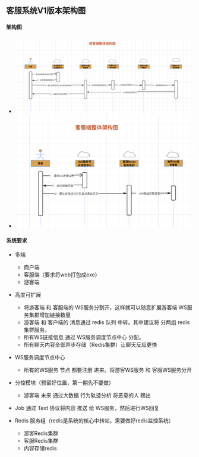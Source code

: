 ## 客服系统V1版本架构图

#### 架构图
* ![游客端](./../images/framework_guest.png)
* ![客服端](./../images/framework_kf.png)

#### 系统要求
* 多端
    * 商户端
    * 客服端（要求将web打包成exe）
    * 游客端
* 高度可扩展
    * 将游客端 和 客服端的 WS服务分割开，这样就可以随意扩展游客端 WS服务集群增加链接数量
    * 游客端 和 客户端的 消息通过 redis 队列 中转。其中建议将 分两组 redis 集群服务。
    * 所有WS链接信息 通过 WS服务调度节点中心 分配。
    * 所有聊天内容全部异步存储（Redis集群）让聊天反应更快
* WS服务调度节点中心
    * 所有的WS服务 节点 都要注册 进来。将游客WS服务 和 客服WS服务分开

* 分控模块（预留好位置，第一期先不要做）
    * 游客端  未来 通过大数据 行为轨迹分析 将恶意的人 踢出
* Job 通过 Text 协议将内容 推送 给 WS服务，然后进行WS回复
* Redis 服务组（redis是系统的核心中转站，需要做好redis监控系统）
    * 游客Redis集群
    * 客服Redis集群
    * 内容存储redis

